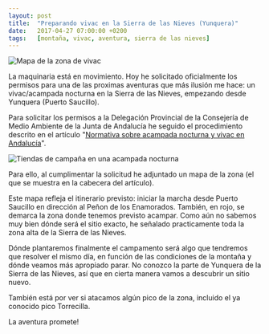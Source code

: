```yaml
---
layout: post
title:  "Preparando vivac en la Sierra de las Nieves (Yunquera)"
date:   2017-04-27 07:00:00 +0200
tags:	[montaña, vivac, aventura, sierra de las nieves]
---
```


![Mapa de la zona de vivac][mapa]

La maquinaria está en movimiento. Hoy he solicitado oficialmente los permisos
para una de las proximas aventuras que más ilusión me hace: un vivac/acampada
nocturna en la Sierra de las Nieves, empezando desde Yunquera
(Puerto Saucillo).

Para solicitar los permisos a la Delegación Provincial de la Consejería de
Medio Ambiente de la Junta de Andalucía he seguido el procedimiento descrito
en el artículo "[Normativa sobre acampada nocturna y vivac en Andalucía][vivac]".

<!--more-->

![Tiendas de campaña en una acampada nocturna][tiendas]

Para ello, al cumplimentar la solicitud he adjuntado un mapa de la zona (el
que se muestra en la cabecera del artículo).

Este mapa refleja el itinerario previsto: iniciar la marcha desde Puerto
Saucillo en dirección al Peñon de los Enamorados.
También, en rojo, se demarca la zona donde tenemos previsto acampar.
Como aún no sabemos muy bien dónde será el sitio exacto, he señalado
practicamente toda la zona alta de la Sierra de las Nieves.

Dónde plantaremos finalmente el campamento será algo que tendremos que resolver
el mismo día, en función de las condiciones de la montaña y dónde veamos más
apropiado parar. No conozco la parte de Yunquera de la Sierra de las Nieves,
así que en cierta manera vamos a descubrir un sitio nuevo.

También está por ver si atacamos algún pico de la zona, incluido el ya conocido
pico Torrecilla.

La aventura promete!

[tiendas]:		{{site.url}}/assets/vivac_grazalema_camp1.jpg
[vivac]:		{{site.url}}/2016/09/13/normativa-vivac.html
[mapa]:			{{site.url}}/assets/20170427-mapa-vivac-yunquera.png
